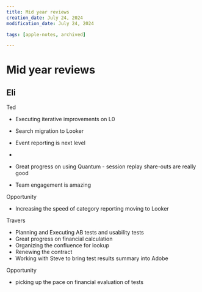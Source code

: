 ```yaml
---
title: Mid year reviews
creation_date: July 24, 2024
modification_date: July 24, 2024

tags: [apple-notes, archived]

---
```



# Mid year reviews

Eli
- 

Ted
- Executing iterative improvements on L0
- Search migration to Looker
- Event reporting is next level 
- 

- Great progress on using Quantum - session replay share-outs are really good
- Team engagement is amazing 

Opportunity 
- Increasing the speed of category reporting moving to Looker 

Travers
- Planning and Executing AB tests and usability tests 
- Great progress on financial calculation
- Organizing the confluence for lookup
- Renewing the contract 
- Working with Steve to bring test results summary into Adobe 

Opportunity
- picking up the pace on financial evaluation of tests 

